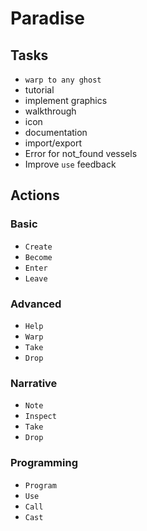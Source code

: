 # Paradise

## Tasks

- `warp to any ghost`
- tutorial
- implement graphics
- walkthrough
- icon
- documentation
- import/export
- Error for not_found vessels
- Improve `use` feedback

## Actions

### Basic
- `Create`
- `Become`
- `Enter`
- `Leave`

### Advanced
- `Help`
- `Warp`
- `Take`
- `Drop`

### Narrative
- `Note`
- `Inspect`
- `Take`
- `Drop`

### Programming
- `Program`
- `Use`
- `Call`
- `Cast`